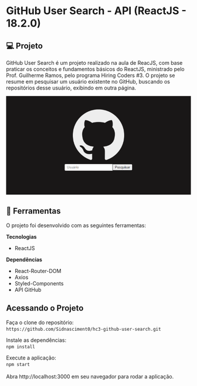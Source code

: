 # GitHub User Search - API (ReactJS - 18.2.0)

## 💻 Projeto

GitHub User Search é um projeto realizado na aula de ReacJS, com base praticar os conceitos e fundamentos básicos do ReactJS, ministrado pelo Prof. Guilherme Ramos, pelo programa Hiring Coders #3. O projeto se resume em pesquisar um usuário existente no GitHub, buscando os repositórios desse usuário, exibindo em outra página.

![Aplicação](https://github.com/Sidnasciment0/hc3-github-user-search/blob/main/assets/screen.png)

## 🔧 Ferramentas

O projeto foi desenvolvido com as seguintes ferramentas:

**Tecnologias**

- ReactJS

**Dependências**

- React-Router-DOM
- Axios
- Styled-Components
- API GitHub

## Acessando o Projeto

Faça o clone do repositório: <br />
``https://github.com/Sidnasciment0/hc3-github-user-search.git``

Instale as dependências:<br />
``npm install``

Execute a aplicação:<br />
``npm start`` <br /><br />
Abra http://localhost:3000 em seu navegador para rodar a aplicação.
